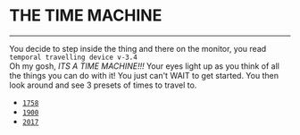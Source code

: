 # THE TIME MACHINE 
--- 
You decide to step inside the thing and there on the monitor, you read `temporal travelling device v-3.4`   
Oh my gosh, *ITS A TIME MACHINE!!!*
Your eyes light up as you think of all the things you can do with it! You just can't WAIT to get started. You then look around and see 3 presets of times to travel to.

* [`1758`](ww2/meet-baby-hitler.md) 
* [`1900`](american-revolution/colonial-girl.md)
* [`2017`](paradox/nothing.md)


